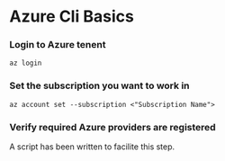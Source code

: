 # Azure Cli Basics
### Login to Azure tenent
``` az login ```

### Set the subscription you want to work in 
``` az account set --subscription <"Subscription Name"> ```

### Verify required Azure providers are registered
A script has been written to facilite this step.

